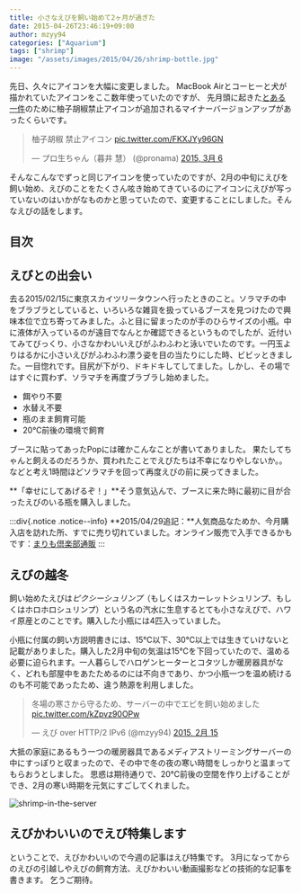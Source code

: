 ```yaml
---
title: 小さなえびを飼い始めて2ヶ月が過ぎた
date: 2015-04-26T23:46:19+09:00
author: mzyy94
categories: ["Aquarium"]
tags: ["shrimp"]
image: "/assets/images/2015/04/26/shrimp-bottle.jpg"
---
```


先日、久々にアイコンを大幅に変更しました。
MacBook Airとコーヒーと犬が描かれていたアイコンをここ数年使っていたのですが、
先月頭に起きた[とある一件](../2015/2015-03-06-yuzu-trouble.md)のために柚子胡椒禁止アイコンが追加されるマイナーバージョンアップがあったくらいです。

<blockquote class="twitter-tweet" lang="ja"><p>柚子胡椒 禁止アイコン <a href="http://t.co/FKXJYy96GN">pic.twitter.com/FKXJYy96GN</a></p>&mdash; プロ生ちゃん（暮井 慧） (@pronama) <a href="https://twitter.com/pronama/status/573812508881870849">2015, 3月 6</a></blockquote>
<script async src="//platform.twitter.com/widgets.js" charset="utf-8"></script>

そんなこんなでずっと同じアイコンを使っていたのですが、2月の中旬にえびを飼い始め、えびのことをたくさん呟き始めてきているのにアイコンにえびが写っていないのはいかがなものかと思っていたので、変更することにしました。そんなえびの話をします。

<!-- more -->
## 目次


## えびとの出会い

去る2015/02/15に東京スカイツリータウンへ行ったときのこと。ソラマチの中をブラブラとしていると、いろいろな雑貨を扱っているブースを見つけたので興味本位で立ち寄ってみました。ふと目に留まったのが手のひらサイズの小瓶。中に液体が入っているのが遠目でなんとか確認できるというものでしたが、近付いてみてびっくり、小さなかわいいえびがふわふわと泳いでいたのです。一円玉よりはるかに小さいえびがふわふわ漂う姿を目の当たりにした時、ビビッときました。一目惚れです。目尻が下がり、ドキドキしてしてました。しかし、その場ではすぐに買わず、ソラマチを再度ブラブラし始めました。

- 餌やり不要
- 水替え不要
- 瓶のまま飼育可能
- 20℃前後の環境で飼育

ブースに貼ってあったPopには確かこんなことが書いてありました。
果たしてちゃんと飼えるのだろうか、買われたことでえびたちは不幸になりやしないか。。などと考え1時間ほどソラマチを回って再度えびの前に戻ってきました。

**「幸せにしてあげるぞ！」**そう意気込んで、ブースに来た時に最初に目が合ったえびのいる瓶を購入しました。

:::div{.notice .notice--info}
**2015/04/29追記：**人気商品なためか、今月購入店を訪れた所、すでに売り切れていました。オンライン販売で入手できるかもです：[まりも倶楽部通販](http://www.love-marimo.com/shop/shop.html)
:::

## えびの越冬

飼い始めたえびは*ピクシーシュリンプ*（もしくはスカーレットシュリンプ、もしくはホロホロシュリンプ）という名の汽水に生息するとても小さなえびで、ハワイ原産とのことです。購入した小瓶には4匹入っていました。

小瓶に付属の飼い方説明書きには、15℃以下、30℃以上では生きていけないと記載がありました。購入した2月中旬の気温は15℃を下回っていたので、温める必要に迫られます。一人暮らしでハロゲンヒーターとコタツしか暖房器具がなく、どれも部屋中をあたためるのには不向きであり、かつ小瓶一つを温め続けるのも不可能であったため、違う熱源を利用しました。

<blockquote class="twitter-tweet" lang="ja"><p>冬場の寒さから守るため、サーバーの中でエビを飼い始めました <a href="http://t.co/kZpvz90OPw">pic.twitter.com/kZpvz90OPw</a></p>&mdash; えび over HTTP/2 IPv6 (@mzyy94) <a href="https://twitter.com/mzyy94/status/566981294739820547">2015, 2月 15</a></blockquote>

大抵の家庭にあるもう一つの暖房器具であるメディアストリーミングサーバーの中にすっぽりと収まったので、その中で冬の夜の寒い時間をしっかりと温まってもらおうとしました。
思惑は期待通りで、20℃前後の空間を作り上げることができ、2月の寒い時期を元気にすごしてくれました。


![shrimp-in-the-server](/assets/images/2015/04/26/shrimp-in-the-server.jpg)

## えびかわいいのでえび特集します

ということで、えびかわいいので今週の記事はえび特集です。
3月になってからのえびの引越しやえびの飼育方法、えびかわいい動画撮影などの技術的な記事を書きます。
乞うご期待。
